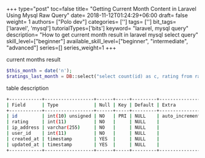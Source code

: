 +++
type="post"
toc=false
title= "Getting Current Month Content in Laravel Using Mysql Raw Query"
date= 2018-11-12T01:24:29+06:00
draft= false
weight= 1
authors= ["Polo dev"]
categories= ['']
tags= ['']
bit_tags= ['laravel', 'mysql']
tutorialTypes=['bits']
keyword= "laravel, mysql query"
description= "How to get current month result in laravel mysql select query"
skill_level=["beginner"]
available_skill_level=["beginner", "intermediate", "advanced"]
series=[]
series_weight=1
+++

current months result
~~~php
$this_month = date('n');
$ratings_last_month = DB::select("select count(id) as c, rating from ratings where (user_id=$id and MONTH(created_at) = $this_month  ) group by `rating` order by rating");
~~~

table description

~~~bash
+------------+------------------+------+-----+---------+----------------+
| Field      | Type             | Null | Key | Default | Extra          |
+------------+------------------+------+-----+---------+----------------+
| id         | int(10) unsigned | NO   | PRI | NULL    | auto_increment |
| rating     | int(11)          | NO   |     | NULL    |                |
| ip_address | varchar(255)     | NO   |     | NULL    |                |
| user_id    | int(11)          | NO   |     | NULL    |                |
| created_at | timestamp        | YES  |     | NULL    |                |
| updated_at | timestamp        | YES  |     | NULL    |                |
+------------+------------------+------+-----+---------+----------------+
~~~
